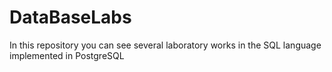 # DataBaseLabs    
In this repository you can see several laboratory works in the SQL language implemented in PostgreSQL
 
